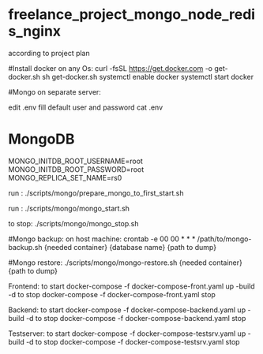# freelance_project_mongo_node_redis_nginx
according to project plan

#Install docker on any Os:
curl -fsSL https://get.docker.com -o get-docker.sh
sh get-docker.sh
systemctl enable docker
systemctl start docker


#Mongo on separate server:

edit .env 
fill default user and password
cat .env
# MongoDB
MONGO_INITDB_ROOT_USERNAME=root
MONGO_INITDB_ROOT_PASSWORD=root
MONGO_REPLICA_SET_NAME=rs0

run : ./scripts/mongo/prepare_mongo_to_first_start.sh

run : ./scripts/mongo/mongo_start.sh

to stop: ./scripts/mongo/mongo_stop.sh

#Mongo backup:
on host machine:
crontab -e
00 00 * * * /path/to/mongo-backup.sh {needed container} {database name} {path to dump}

#Mongo restore:
./scripts/mongo/mongo-restore.sh {needed container} {path to dump}

Frontend:
to start
docker-compose -f docker-compose-front.yaml up -build -d 
to stop
docker-compose -f docker-compose-front.yaml stop

Backend:
to start
docker-compose -f docker-compose-backend.yaml up -build -d 
to stop 
docker-compose -f docker-compose-backend.yaml stop

Testserver:
to start
docker-compose -f docker-compose-testsrv.yaml up -build -d 
to stop 
docker-compose -f docker-compose-testsrv.yaml stop

